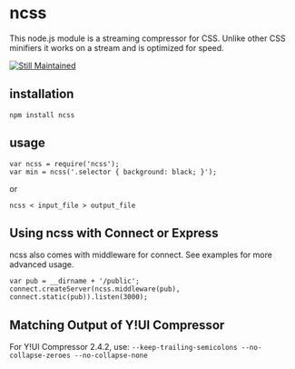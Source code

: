 ncss
====
This node.js module is a streaming compressor for CSS. Unlike other CSS minifiers
it works on a stream and is optimized for speed.

[![Still Maintained](http://stillmaintained.com/kurakin/backup.png)](http://stillmaintained.com/kurakin/ncss)

installation
------------
    npm install ncss

usage
-----
    var ncss = require('ncss');
    var min = ncss('.selector { background: black; }');

or

    ncss < input_file > output_file

Using ncss with Connect or Express
----
ncss also comes with middleware for connect. See examples for more advanced usage.

    var pub = __dirname + '/public';
    connect.createServer(ncss.middleware(pub), connect.static(pub)).listen(3000);

## Matching Output of Y!UI Compressor

For Y!UI Compressor 2.4.2, use: ```--keep-trailing-semicolons --no-collapse-zeroes --no-collapse-none```